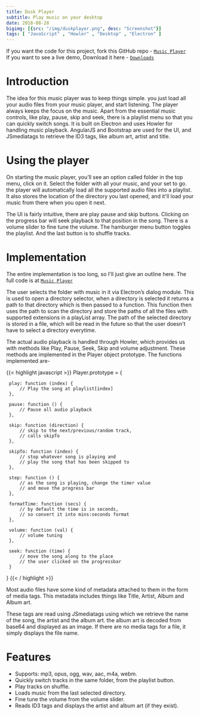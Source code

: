 ```yaml
---
title: Dusk Player
subtitle: Play music on your desktop
date: 2018-08-28
bigimg: [{src: "/img/duskplayer.png", desc: "Screenshot"}]
tags: [ "JavaScript" , "Howler" , "Desktop" , "Electron" ]
---
```


If you want the code for this project, fork this GitHub repo - [`Music Player`](https://github.com/Aveek-Saha/MusicPlayer) <br>
If you want to see a live demo, Download it here - [`Downloads`](https://github.com/Aveek-Saha/MusicPlayer/releases)

<!--more-->

# Introduction
The idea for this music player was to keep things simple. you just load all your audio files from your music player, and start listening. The player always keeps the focus on the music.
Apart from the essential music controls, like play, pause, skip and seek, there is a playlist menu so that you can quickly switch songs.
It is built on Electron and uses Howler for handling music playback. AngularJS and Bootstrap are used for the UI, and JSmediatags to retrieve the ID3 tags, like album art, artist and title.

# Using the player
On starting the music player, you’ll see an option called folder in the top menu, click on it. Select the folder with all your music, and your set to go. the player will automatically load all the supported audio files into a playlist. It also stores the location of the directory you last opened, and it'll load your music from there when you open it next.

The UI is fairly intuitive, there are play pause and skip buttons. Clicking on the progress bar will seek playback to that position in the song. There is a volume slider to fine tune the volume. The hamburger menu button toggles the playlist. And the last button is to shuffle tracks.

# Implementation
The entire implementation is too long, so I'll just give an outline here. The full code is at [`Music Player`](https://github.com/Aveek-Saha/MusicPlayer)

The user selects the folder with music in it via Electron’s dialog module. This is used to open a directory selector, when a directory is selected it returns a path to that directory which is then passed to a function. This function then uses the path to scan the directory and store the paths of all the files with supported extensions in a playList array.
The path of the selected directory is stored in a file, which will be read in the future so that the user doesn't have to select a directory everytime.

The actual audio playback is handled through Howler, which provides us with methods like Play, Pause, Seek, Skip and volume adjustment. These methods are implemented in the Player object prototype.
The functions implemented are-

{{< highlight javascript >}}
Player.prototype = {

     play: function (index) {
         // Play the song at playlist[index]
     },

     pause: function () {
         // Pause all audio playback
     },

     skip: function (direction) {
         // skip to the next/previous/random track,
         // calls skipTo
     },

     skipTo: function (index) {
         // stop whatever song is playing and
         // play the song that has been skipped to
     },

     step: function () {
         // as the song is playing, change the timer value
         // and move the progress bar
     },

     formatTime: function (secs) {
         // by default the time is in seconds,
         // so convert it into mins:seconds format
     },

     volume: function (val) {
         // volume tuning
     },

     seek: function (time) {
         // move the song along to the place
         // the user clicked on the progressbar
     }
   }
{{< / highlight >}}

Most audio files have some kind of metadata attached to them in the form of media tags. This metadata includes things like Title, Artist, Album and Album art. 

These tags are read using JSmediatags using which we retrieve the name of the song, the artist and the album art. the album art is decoded from base64 and displayed as an image. If there are no media tags for a file, it simply displays the file name.

# Features
- Supports: mp3, opus, ogg, wav, aac, m4a, webm.
- Quickly switch tracks in the same folder, from the playlist button.
- Play tracks on shuffle.
- Loads music from the last selected directory.
- Fine tune the volume from the volume slider.
- Reads ID3 tags and displays the artist and album art (if they exist).

<!-- {{< highlight javascript >}}
{{< / highlight >}} -->
<br>
